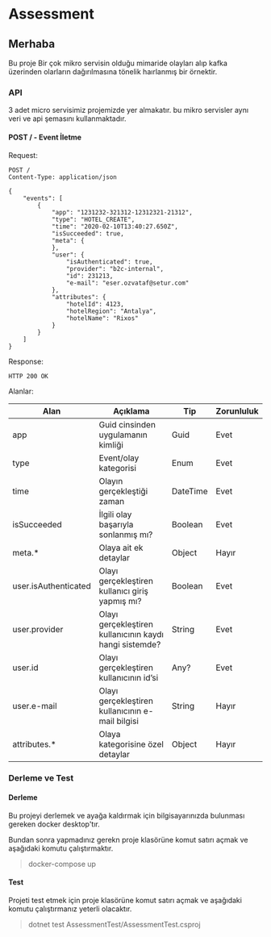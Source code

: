 ﻿# Assessment
## Merhaba

Bu proje Bir çok mikro servisin  olduğu mimaride olayları alıp kafka üzerinden olarların dağırılmasına tönelik haırlanmış bir örnektir.


### API
3 adet micro servisimiz projemizde yer almakatır. bu mikro servisler aynı veri ve api şemasını kullanmaktadır.


#### POST / - Event İletme

Request:

```http
POST /
Content-Type: application/json

{
    "events": [
        {
            "app": "1231232-321312-12312321-21312",
            "type": "HOTEL_CREATE",
            "time": "2020-02-10T13:40:27.650Z",
            "isSucceeded": true,
            "meta": {
            },
            "user": {
                "isAuthenticated": true,
                "provider": "b2c-internal",
                "id": 231213,
                "e-mail": "eser.ozvataf@setur.com"
            },
            "attributes": {
                "hotelId": 4123,
                "hotelRegion": "Antalya",
                "hotelName": "Rixos"
            }
        }
    ]
}
```

Response:

```http
HTTP 200 OK
```

Alanlar:

|Alan                 |Açıklama                                                 |Tip      |Zorunluluk |
|---------------------|---------------------------------------------------------|---------|-----------|
|app                  |Guid cinsinden uygulamanın kimliği                       |Guid     |Evet       |
|type                 |Event/olay kategorisi                                    |Enum     |Evet       |
|time                 |Olayın gerçekleştiği zaman                               |DateTime |Evet       |
|isSucceeded          |İlgili olay başarıyla sonlanmış mı?                      |Boolean  |Evet       |
|meta.*               |Olaya ait ek detaylar                                    |Object   |Hayır      |
|user.isAuthenticated |Olayı gerçekleştiren kullanıcı giriş yapmış mı?          |Boolean  |Evet       |
|user.provider        |Olayı gerçekleştiren kullanıcının kaydı hangi sistemde?  |String   |Evet       |
|user.id              |Olayı gerçekleştiren kullanıcının id’si                  |Any?     |Evet       |
|user.e-mail          |Olayı gerçekleştiren kullanıcının e-mail bilgisi         |String   |Hayır      |
|attributes.*         |Olaya kategorisine özel detaylar                         |Object   |Hayır      |


### Derleme ve Test

#### Derleme

Bu projeyi derlemek ve ayağa kaldırmak için bilgisayarınızda bulunması gereken docker desktop'tır.

Bundan sonra yapmadınız gerekn proje klasörüne komut satırı açmak ve aşağıdaki komutu çalıştırmaktır.

> docker-compose up

#### Test

Projeti test etmek için proje klasörüne komut satırı açmak ve aşağıdaki komutu çalıştırmanız yeterli olacaktır.

> dotnet test AssessmentTest/AssessmentTest.csproj